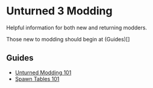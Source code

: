# Unturned 3 Modding

Helpful information for both new and returning modders.

Those new to modding should begin at (Guides)[]

## Guides

- [Unturned Modding 101](Guides/spawntables.md)
- [Spawn Tables 101](Guides/spawntables.md)